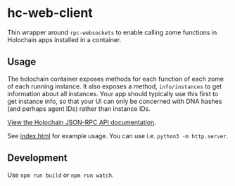 # hc-web-client

Thin wrapper around `rpc-websockets` to enable calling zome functions in Holochain apps installed in a container.

## Usage

The holochain container exposes methods for each function of each zome of each running instance. It also exposes a method, `info/instances` to get information about all instances. Your app should typically use this first to get instance info, so that your UI can only be concerned with DNA hashes (and perhaps agent IDs) rather than instance IDs.

[View the Holochain JSON-RPC API documentation](https://developer.holochain.org/guide/latest/conductor_json_rpc_api.html).

See [index.html](index.html) for example usage. You can use i.e. `python3 -m http.server`.

## Development

Use `npm run build` or `npm run watch`.
